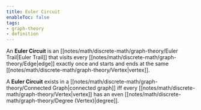 ```yaml
---
title: Euler Circuit
enableToc: false
tags:
- graph-theory
- definition
---
```

An **Euler Circuit** is an [[notes/math/discrete-math/graph-theory/Euler Trail|Euler Trail]] that visits every [[notes/math/discrete-math/graph-theory/Edge|edge]] exactly once and starts and ends at the same [[notes/math/discrete-math/graph-theory/Vertex|vertex]].

A **Euler Circuit** exists in a [[notes/math/discrete-math/graph-theory/Connected Graph|connected graph]] iff every [[notes/math/discrete-math/graph-theory/Vertex|vertex]] has an even [[notes/math/discrete-math/graph-theory/Degree (Vertex)|degree]].
